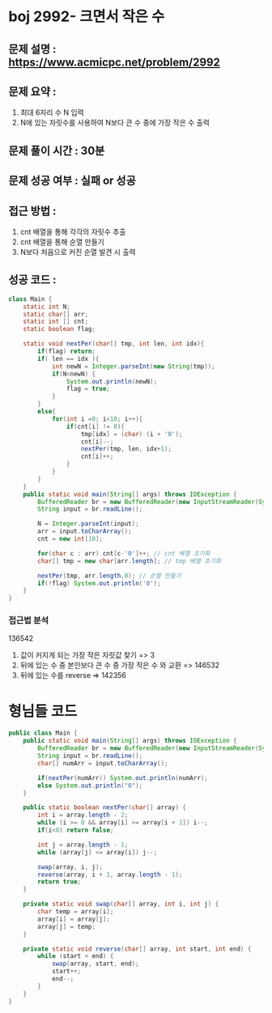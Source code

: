 # boj 2992- 크면서 작은 수

## 문제 설명 : https://www.acmicpc.net/problem/2992

## 문제 요약 :

1. 최대 6자리 수 N 입력
2. N에 있는 자릿수를 사용하여 N보다 큰 수 중에 가장 작은 수 출력

## 문제 풀이 시간 : 30분

## 문제 성공 여부 : 실패 or 성공

## 접근 방법 :

1. cnt 배열을 통해 각각의 자릿수 추출
2. cnt 배열을 통해 순열 만들기
3. N보다 처음으로 커진 순열 발견 시 출력

## 성공 코드 :

```java
class Main {
    static int N;
    static char[] arr;
    static int [] cnt;
    static boolean flag;

    static void nextPer(char[] tmp, int len, int idx){
        if(flag) return;
        if( len == idx ){
            int newN = Integer.parseInt(new String(tmp));
            if(N<newN) {
                System.out.println(newN);
                flag = true;
            }
        }
        else{
            for(int i =0; i<10; i++){
                if(cnt[i] != 0){
                    tmp[idx] = (char) (i + '0');
                    cnt[i]--;
                    nextPer(tmp, len, idx+1);
                    cnt[i]++;
                }
            }
        }
    }
    public static void main(String[] args) throws IOException {
        BufferedReader br = new BufferedReader(new InputStreamReader(System.in));
        String input = br.readLine();

        N = Integer.parseInt(input);
        arr = input.toCharArray();
        cnt = new int[10];

        for(char c : arr) cnt[c-'0']++; // cnt 배열 초기화
        char[] tmp = new char[arr.length]; // tmp 배열 초기화

        nextPer(tmp, arr.length,0); // 순열 만들기
        if(!flag) System.out.println('0');
    }
}

```

### 접근법 분석

136542

1. 값이 커지게 되는 가장 작은 자릿값 찾기
   => 3
2. 뒤에 있는 수 중 본인보다 큰 수 중 가장 작은 수 와 교환
   => 146532
3. 뒤에 있는 수를 reverse
   => 142356

# 형님들 코드

```java
public class Main {
    public static void main(String[] args) throws IOException {
        BufferedReader br = new BufferedReader(new InputStreamReader(System.in));
        String input = br.readLine();
        char[] numArr = input.toCharArray();

        if(nextPer(numArr)) System.out.println(numArr);
        else System.out.println("0");
    }

    public static boolean nextPer(char[] array) {
        int i = array.length - 2;
        while (i >= 0 && array[i] >= array[i + 1]) i--;
        if(i<0) return false;

        int j = array.length - 1;
        while (array[j] <= array[i]) j--;

        swap(array, i, j);
        reverse(array, i + 1, array.length - 1);
        return true;
    }

    private static void swap(char[] array, int i, int j) {
        char temp = array[i];
        array[i] = array[j];
        array[j] = temp;
    }

    private static void reverse(char[] array, int start, int end) {
        while (start < end) {
            swap(array, start, end);
            start++;
            end--;
        }
    }
}

```
